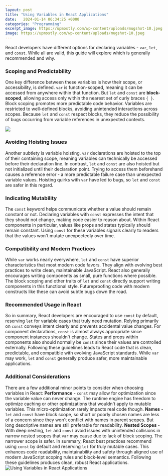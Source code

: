 ```yaml
---
layout: post
title: "Using Variables in React Applications"
date:   2024-01-14 06:34:25 +0000
categories: "Programming"
excerpt_image: https://upmostly.com/wp-content/uploads/mugshot-10.jpeg
image: https://upmostly.com/wp-content/uploads/mugshot-10.jpeg
---
```


React developers have different options for declaring variables - `var`, `let`, and `const`. While all are valid, this guide will explore which is generally recommended and why. 
### Scoping and Predictability
One key difference between these variables is how their scope, or accessibility, is defined. `var` is function-scoped, meaning it can be accessed from anywhere within that function. But `let` and `const` are **block-scoped**, allowing access only within the nearest set of curly braces `{ }`.
Block scoping promotes more predictable code behavior. Variables are restricted to well-defined blocks, avoiding unintended interactions across scopes. Because `let` and `const` respect blocks, they reduce the possibility of bugs occurring from variable references in unexpected contexts.

![](https://javaadpatel.com/content/images/2021/07/React-docker-containers.png)
### Avoiding Hoisting Issues 
Another subtlety is variable hoisting. `var` declarations are hoisted to the top of their containing scope, meaning variables can technically be accessed before their declaration line. 
In contrast, `let` and `const` are also hoisted but not initialized until their declaration point. Trying to access them beforehand causes a reference error - a more predictable failure case than unexpected variable values. Hoisting quirks with `var` have led to bugs, so `let` and `const` are safer in this regard.
### Indicating Mutability
The `const` keyword helps communicate whether a value should remain constant or not. Declaring variables with `const` expresses the intent that they should not change, making code easier to reason about.
Within React components in particular, values like props and states typically should remain constant. Using `const` for these variables signals clearly to readers that the values won't mutate unexpectedly over time.
### Compatibility and Modern Practices
While `var` works nearly everywhere, `let` and `const` have superior characteristics that most modern code favors. They align with evolving best practices to write clean, maintainable JavaScript.
React also generally encourages writing components as small, pure functions where possible. The block scoping and other traits of `let` and `const` directly support writing components in this functional style. Futureproofing code with modern constructs like these can avoid subtle bugs down the road.
### Recommended Usage in React
So in summary, React developers are encouraged to use `const` by default, reserving `let` for variable cases that truly need mutation. Relying primarily on `const` conveys intent clearly and prevents accidental value changes.
For component declarations, `const` is almost always appropriate since component instances shouldn't change. States and props within components also should normally be `const` since their values are controlled externally.
Following these guidelines leads to React code that is clean, predictable, and compatible with evolving JavaScript standards. While `var` may work, `let` and `const` generally produce safer, more maintainable applications.
### Additional Considerations
There are a few additional minor points to consider when choosing variables in React:
**Performance** - `const` may allow for optimization since the variable value can never change. The runtime engine has freedom to optimize caching or other optimizations that wouldn't apply to mutable variables. This micro-optimization rarely impacts real code though.
**Names** - `let` and `const` have block scope, so short or poorly chosen names are less of a concern since they won't conflict with names in parent scopes. But long descriptive names are still preferable for readability. 
**Nested Scopes** - With deep nesting, `let` and `const` avoid issues with unintended collisions in narrow nested scopes that `var` may cause due to lack of block scoping. The narrower scope is safer.
In summary, React best practices recommend using `const` by default and reserving `let` for truly mutable cases. This enhances code readability, maintainability and safety through aligned use of modern JavaScript scoping rules and block-level semantics. Following these guidelines produces clean, robust React applications.
 ![Using Variables in React Applications](https://upmostly.com/wp-content/uploads/mugshot-10.jpeg)